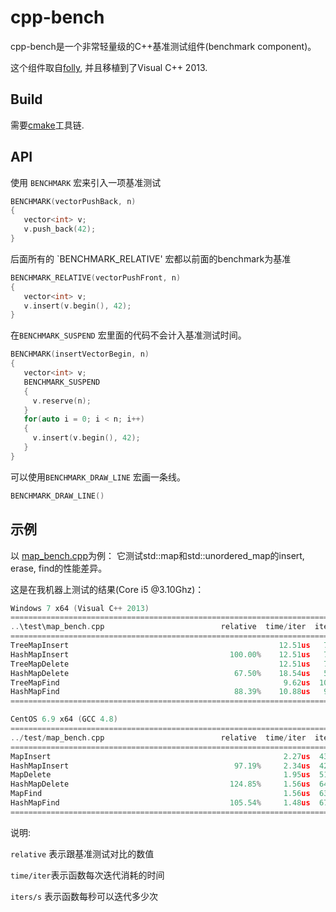 # cpp-bench


cpp-bench是一个非常轻量级的C++基准测试组件(benchmark component)。

这个组件取自[folly](https://github.com/facebook/folly/blob/master/folly/Benchmark.h),
并且移植到了Visual C++ 2013.




## Build

需要[cmake](https://cmake.org/)工具链.


## API

使用 `BENCHMARK` 宏来引入一项基准测试
~~~~~~~~cpp
BENCHMARK(vectorPushBack, n)
{
   vector<int> v;
   v.push_back(42);
}
~~~~~~~~

后面所有的 `BENCHMARK_RELATIVE' 宏都以前面的benchmark为基准

~~~~~~~~cpp
BENCHMARK_RELATIVE(vectorPushFront, n)
{
   vector<int> v;
   v.insert(v.begin(), 42);
}
~~~~~~~~


在`BENCHMARK_SUSPEND` 宏里面的代码不会计入基准测试时间。

~~~~~~~~cpp
BENCHMARK(insertVectorBegin, n)
{
   vector<int> v;
   BENCHMARK_SUSPEND
   {
     v.reserve(n);
   }
   for(auto i = 0; i < n; i++)
   {
     v.insert(v.begin(), 42);
   }
}
~~~~~~~~

可以使用`BENCHMARK_DRAW_LINE` 宏画一条线。

~~~~~~~~cpp
BENCHMARK_DRAW_LINE()
~~~~~~~~


## 示例

以 [map_bench.cpp](https://github.com/ichenq/cpp-bench/blob/master/test/map_bench.cpp)为例：
它测试std::map和std::unordered_map的insert, erase, find的性能差异。


这是在我机器上测试的结果(Core i5 @3.10Ghz)：

~~~~~~~~cpp
Windows 7 x64 (Visual C++ 2013)
============================================================================
..\test\map_bench.cpp                          relative  time/iter  iters/s
============================================================================
TreeMapInsert                                               12.51us   79.91K
HashMapInsert                                    100.00%    12.51us   79.92K
TreeMapDelete                                               12.51us   79.92K
HashMapDelete                                     67.50%    18.54us   53.94K
TreeMapFind                                                  9.62us  103.98K
HashMapFind                                       88.39%    10.88us   91.91K
============================================================================

CentOS 6.9 x64 (GCC 4.8)
============================================================================
../test/map_bench.cpp                          relative  time/iter  iters/s
============================================================================
MapInsert                                                    2.27us  439.83K
HashMapInsert                                     97.19%     2.34us  427.47K
MapDelete                                                    1.95us  512.66K
HashMapDelete                                    124.85%     1.56us  640.08K
MapFind                                                      1.56us  639.31K
HashMapFind                                      105.54%     1.48us  674.74K
============================================================================
~~~~~~~~


说明:

`relative` 表示跟基准测试对比的数值

`time/iter`表示函数每次迭代消耗的时间

`iters/s` 表示函数每秒可以迭代多少次



[1]: https://graphics.stanford.edu/~seander/bithacks.html#IntegerLog10

[2]: http://www.slideshare.net/andreialexandrescu1/three-optimization-tips-for-c-15708507
